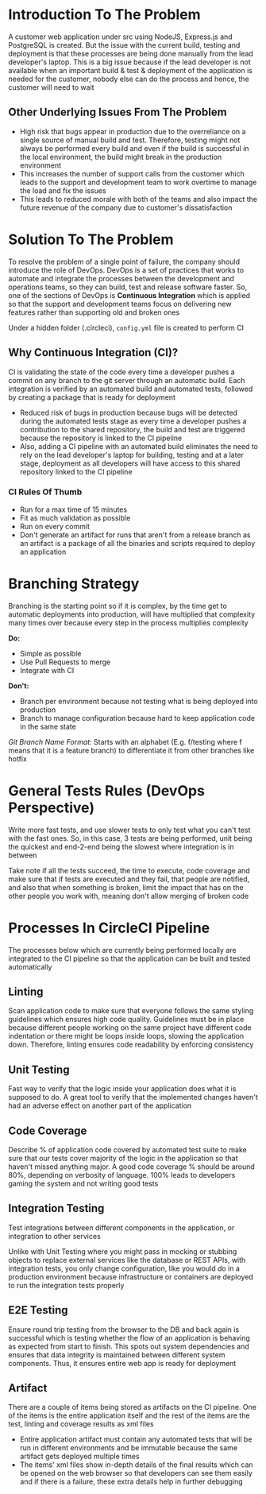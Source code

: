 # Introduction To The Problem

A customer web application under src using NodeJS, Express.js and PostgreSQL is created. But the issue with the current build, testing and deployment is that these processes are being done manually from the lead developer's laptop. This is a big issue because if the lead developer is not available when an important build & test & deployment of the application is needed for the customer, nobody else can do the process and hence, the customer will need to wait 

## Other Underlying Issues From The Problem

- High risk that bugs appear in production due to the overreliance on a single source of manual build and test. Therefore, testing might not always be performed every build and even if the build is successful in the local environment, the build might break in the production environment
- This increases the number of support calls from the customer which leads to the support and development team to work overtime to manage the load and fix the issues
- This leads to reduced morale with both of the teams and also impact the future revenue of the company due to customer's dissatisfaction

# Solution To The Problem

To resolve the problem of a single point of failure, the company should introduce the role of DevOps. DevOps is a set of practices that works to automate and integrate the processes between the development and operations teams, so they can build, test and release software faster. So, one of the sections of DevOps is **Continuous Integration** which is applied so that the support and development teams focus on delivering new features rather than supporting old and broken ones

Under a hidden folder (.circleci), `config.yml` file is created to perform CI

## Why Continuous Integration (CI)?

CI is validating the state of the code every time a developer pushes a commit on any branch to the git server through an automatic build. Each integration is verified by an automated build and automated tests, followed by creating a package that is ready for deployment
- Reduced risk of bugs in production because bugs will be detected during the automated tests stage as every time a developer pushes a contribution to the shared repository, the build and test are triggered because the repository is linked to the CI pipeline
- Also, adding a CI pipeline with an automated build eliminates the need to rely on the lead developer's laptop for building, testing and at a later stage, deployment as all developers will have access to this shared repository linked to the CI pipeline

### CI Rules Of Thumb

- Run for a max time of 15 minutes
- Fit as much validation as possible
- Run on every commit
- Don't generate an artifact for runs that aren't from a release branch as an artifact is a package of all the binaries and scripts required to deploy an application

# Branching Strategy

Branching is the starting point so if it is complex, by the time get to automatic deployments into production, will have multiplied that complexity many times over because every step in the process multiplies complexity

**Do:**
- Simple as possible 
- Use Pull Requests to merge
- Integrate with CI

**Don't:**
- Branch per environment because not testing what is being deployed into production
- Branch to manage configuration because hard to keep application code in the same state

*Git Branch Name Format:* Starts with an alphabet (E.g. f/testing where f means that it is a feature branch) to differentiate it from other branches like hotfix

# General Tests Rules (DevOps Perspective)

Write more fast tests, and use slower tests to only test what you can't test with the fast ones. So, in this case, 3 tests are being performed, unit being the quickest and end-2-end being the slowest where integration is in between

Take note if all the tests succeed, the time to execute, code coverage and make sure that if tests are executed and they fail, that people are notified, and also that when something is broken, limit the impact that has on the other people you work with, meaning don't allow merging of broken code

# Processes In CircleCI Pipeline 

The processes below which are currently being performed locally are integrated to the CI pipeline so that the application can be built and tested automatically

## Linting

Scan application code to make sure that everyone follows the same styling guidelines which ensures high code quality. Guidelines must be in place because different people working on the same project have different code indentation or there might be loops inside loops, slowing the application down. Therefore, linting ensures code readability by enforcing consistency

## Unit Testing 

Fast way to verify that the logic inside your application does what it is supposed to do. A great tool to verify that the implemented changes haven't had an adverse effect on another part of the application

## Code Coverage

Describe % of application code covered by automated test suite to make sure that our tests cover majority of the logic in the application so that haven't missed anything major. A good code coverage % should be around 80%, depending on verbosity of language. 100% leads to developers gaming the system and not writing good tests

## Integration Testing

Test integrations between different components in the application, or integration to other services

Unlike with Unit Testing where you might pass in mocking or stubbing objects to replace external services like the database or REST APIs, with integration tests, you only change configuration, like you would do in a production environment because infrastructure or containers are deployed to run the integration tests properly

## E2E Testing

Ensure round trip testing from the browser to the DB and back again is successful which is testing whether the flow of an application is behaving as expected from start to finish. This spots out system dependencies and ensures that data integrity is maintained between different system components. Thus, it ensures entire web app is ready for deployment

## Artifact
There are a couple of items being stored as artifacts on the CI pipeline. One of the items is the entire application itself and the rest of the items are the test, linting and coverage results as xml files

- Entire application artifact must contain any automated tests that will be run in different environments and be immutable because the same artifact gets deployed multiple times
- The items' xml files show in-depth details of the final results which can be opened on the web browser so that developers can see them easily and if there is a failure, these extra details help in further debugging